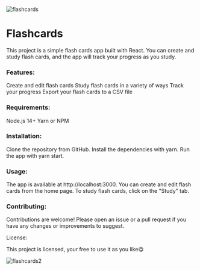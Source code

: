 ![flashcards](https://github.com/samuel-ma/Flashcards/assets/82509653/91427609-44ab-45aa-b033-dad36f0c2894)

# Flashcards
This project is a simple flash cards app built with React. You can create and study flash cards, and the app will track your progress as you study.

### Features:

Create and edit flash cards
Study flash cards in a variety of ways
Track your progress
Export your flash cards to a CSV file

### Requirements:

Node.js 14+
Yarn or NPM

### Installation:

Clone the repository from GitHub.
Install the dependencies with yarn.
Run the app with yarn start.

### Usage:

The app is available at http://localhost:3000. You can create and edit flash cards from the home page. To study flash cards, click on the "Study" tab.

### Contributing:

Contributions are welcome! Please open an issue or a pull request if you have any changes or improvements to suggest.

License:

This project is licensed, your free to use it as you like😋

![flashcards2](https://github.com/samuel-ma/Flashcards/assets/82509653/83d15fd7-3f12-4a6d-b984-8a4d70fddb29)
